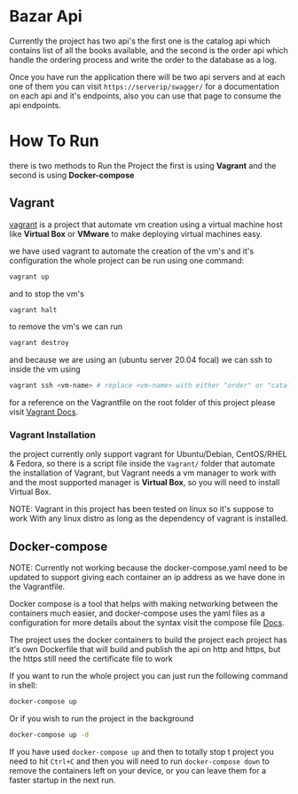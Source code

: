 # Bazar Api
Currently the project has two api's the first one is
the catalog api which contains list of all the books
available, and the second is the order api which handle
the ordering process and write the order to the database as a log.

Once you have run the application there will be two api servers 
and at each one of them you can visit `https://serverip/swagger/`
for a documentation on each api and it's endpoints, also you can use that page
to consume the api endpoints.

# How To Run
there is two methods to Run the Project the first is using **Vagrant** and 
the second is using **Docker-compose**

## Vagrant
[vagrant](https://www.vagrantup.com/ "Vagrant Home Page") is a project that
automate vm creation using a virtual machine host like **Virtual Box** or 
**VMware** to make deploying virtual machines easy.

we have used vagrant to automate the creation of the vm's and it's configuration
the whole project can be run using one command:

```bash
vagrant up
```

and to stop the vm's 

```bash
vagrant halt
```

to remove the vm's we can run

```bash
vagrant destroy
```

and because we are using an (ubuntu server 20.04 focal)
we can ssh to inside the vm using 

```bash
vagrant ssh <vm-name> # replace <vm-name> with either "order" or "catalog"
```

for a reference on the Vagrantfile on the root folder of this project 
please visit [Vagrant Docs](https://www.vagrantup.com/docs "Vagrant Documentation").

### Vagrant Installation 
the project currently only support vagrant for Ubuntu/Debian, CentOS/RHEL & Fedora,
so there is a script file inside the `Vagrant/` folder that automate the installation
of Vagrant, but Vagrant needs a vm manager to work with and the most supported manager 
is **Virtual Box**, so you will need to install Virtual Box.

NOTE: Vagrant in this project has been tested on linux so it's suppose to work With any
linux distro as long as the dependency of vagrant is installed.

## Docker-compose

NOTE: Currently not working because the docker-compose.yaml need to be
updated to support giving each container an ip address as we have done in
the Vagrantfile.

Docker compose is a tool that helps with making networking between the
containers much easier, and docker-compose uses the yaml files
as a configuration for more details about the syntax visit the compose file [Docs](https://docs.docker.com/compose/compose-file/compose-file-v3/ "Compose File Documentation").

The project uses the docker containers to build the
project each project has it's own Dockerfile that will
build and publish the api on http and https, but the https
still need the certificate file to work

If you want to run the whole project you can just run the following command
in shell:
```bash
docker-compose up 
```
Or if you wish to run the project in the background
```bash
docker-compose up -d
```
If you have used `docker-compose up` and then to totally stop t
project you need to hit `Ctrl+C` and then you will need
to run `docker-compose down` to remove the containers left on your
device, or you can leave them for a faster startup in the next run.